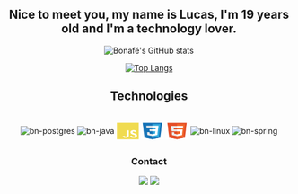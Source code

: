 <div align="center">
  
  ## Nice to meet you, my name is Lucas, I'm 19 years old and I'm a technology lover.

  ![Bonafé's GitHub stats](https://github-readme-stats.vercel.app/api?username=lucasbonafe1&show_icons=true&theme=transparent)

  [![Top Langs](https://github-readme-stats.vercel.app/api/top-langs/?username=LucasBoeck23&layout=compact&theme=darcula)](https://github.com/anuraghazra/github-readme-stats)

  ## Technologies

  <div style="display: inline_block"><br>
    <img align="center" alt="bn-postgres" height="30" width="40" src='https://cdn.jsdelivr.net/gh/devicons/devicon@master/icons/postgresql/postgresql-original.svg' />
    <img align="center" alt="bn-java" height="30" width="40" src="https://icongr.am/devicon/java-original.svg?size=200&color=currentColor">
    <img align="center" alt="bn-Js" height="30" width="40" src="https://raw.githubusercontent.com/devicons/devicon/master/icons/javascript/javascript-plain.svg"> 
    <img align="center" alt="bn-CSS" height="30" width="40" src="https://raw.githubusercontent.com/devicons/devicon/master/icons/css3/css3-original.svg">
    <img align="center" alt="bn-HTML" height="30" width="40" src="https://raw.githubusercontent.com/devicons/devicon/master/icons/html5/html5-original.svg"> 
    <img align="center" alt="bn-linux" height="30" width="40" src="https://cdn.jsdelivr.net/gh/devicons/devicon@latest/icons/linux/linux-original.svg" />          
    <img align="center" alt="bn-spring" height="30" width="40" src="https://cdn.jsdelivr.net/gh/devicons/devicon@latest/icons/spring/spring-original.svg" /> 
  </div>

  ##
  
  ### Contact

  <div> 
    <a href="l2005bonafe@gmail.com" target="_blank"><img src="https://img.shields.io/badge/Gmail-D14836?style=for-the-badge&logo=gmail&logoColor=white" target="_blank"></a>
    <a href="https://www.linkedin.com/in/lucas-bonafe/" target="_blank"><img src="https://img.shields.io/badge/LinkedIn-0077B5?style=for-the-badge&logo=linkedin&logoColor=white" target="_blank"></a>
  </div>
  
</div>
